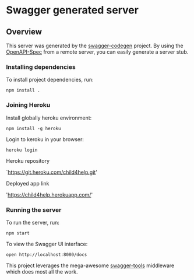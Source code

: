 # Swagger generated server

## Overview
This server was generated by the [swagger-codegen](https://github.com/swagger-api/swagger-codegen) project.  By using the [OpenAPI-Spec](https://github.com/OAI/OpenAPI-Specification) from a remote server, you can easily generate a server stub.

### Installing dependencies
To install project dependencies, run:

```
npm install .
```

### Joining Heroku
Install globally heroku environment:

```
npm install -g heroku
```

Login to keroku in your browser:

```
heroku login
```

Heroku repository

`https://git.heroku.com/child4help.git'

Deployed app link

'https://child4help.herokuapp.com/'

### Running the server
To run the server, run:

```
npm start
```

To view the Swagger UI interface:

```
open http://localhost:8080/docs
```

This project leverages the mega-awesome [swagger-tools](https://github.com/apigee-127/swagger-tools) middleware which does most all the work.
